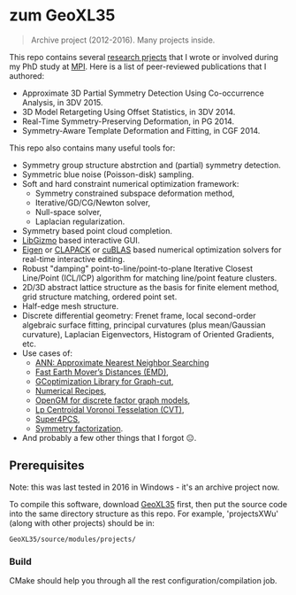 # zum GeoXL35
> Archive project (2012-2016). Many projects inside.

This repo contains several [research prjects](https://xkunwu.github.io/research/) that I wrote or involved during my PhD study at [MPI](https://www.mpi-inf.mpg.de/departments/computer-graphics/).
Here is a list of peer-reviewed publications that I authored:

-   Approximate 3D Partial Symmetry Detection Using Co-occurrence Analysis, in 3DV 2015.  
-   3D Model Retargeting Using Offset Statistics, in 3DV 2014.  
-   Real-Time Symmetry-Preserving Deformation, in PG 2014.  
-   Symmetry-Aware Template Deformation and Fitting, in CGF 2014.  

This repo also contains many useful tools for:
-   Symmetry group structure abstrction and (partial) symmetry detection.  
-   Symmetric blue noise (Poisson-disk) sampling.  
-   Soft and hard constraint numerical optimization framework:
    -   Symmetry constrained subspace deformation method,
    -   Iterative/GD/CG/Newton solver,
    -   Null-space solver,
    -   Laplacian regularization.  
-   Symmetry based point cloud completion.  
-   [LibGizmo](https://github.com/CedricGuillemet/LibGizmo) based interactive GUI.  
-   [Eigen](http://eigen.tuxfamily.org) or [CLAPACK](https://www.netlib.org/clapack/) or [cuBLAS](https://developer.nvidia.com/cublas) based numerical optimization solvers for real-time interactive editing.  
-   Robust "damping" point-to-line/point-to-plane Iterative Closest Line/Point (ICL/ICP) algorithm for matching line/point feature clusters.  
-   2D/3D abstract lattice structure as the basis for finite element method, grid structure matching, ordered point set.  
-   Half-edge mesh structure.  
-   Discrete differential geometry: Frenet frame, local second-order algebraic surface fitting, principal curvatures (plus mean/Gaussian curvature), Laplacian Eigenvectors, Histogram of Oriented Gradients, etc.
-   Use cases of:
    -   [ANN: Approximate Nearest Neighbor Searching](https://www.cs.umd.edu/~mount/ANN/)
    -   [Fast Earth Mover’s Distances (EMD)](http://www.cs.huji.ac.il/~werman/Papers/ICCV2009.pdf),
    -   [GCoptimization Library for Graph-cut](http://www.csd.uwo.ca/~olga/OldCode.html),
    -   [Numerical Recipes](http://numerical.recipes/),
    -   [OpenGM for discrete factor graph models](http://hciweb2.iwr.uni-heidelberg.de/opengm/),
    -   [Lp Centroidal Voronoi Tesselation (CVT)](http://alice.loria.fr/index.php/publications.html?redirect=0&Paper=LPCVT@2010&Author=levy),
    -   [Super4PCS](http://geometry.cs.ucl.ac.uk/projects/2014/super4PCS/),  
    -   [Symmetry factorization](https://dl.acm.org/citation.cfm?id=2601220).  
-   And probably a few other things that I forgot :expressionless:.

## Prerequisites
Note: this was last tested in 2016 in Windows - it's an archive project now.

To compile this software, download [GeoXL35](http://www.staff.uni-mainz.de/wandm/software.html#geoxl35) first, then put the source code into the same directory structure as this repo.
For example, 'projectsXWu' (along with other projects) should be in:
```
GeoXL35/source/modules/projects/
```
### Build
CMake should help you through all the rest configuration/compilation job.
